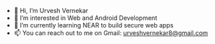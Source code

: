 - 👋 Hi, I’m Urvesh Vernekar
- 👀 I’m interested in Web and Android Development
- 🌱 I’m currently learning NEAR to build secure web apps
- 📫 You can reach out to me on Gmail: urveshvernekar8@gmail.com

<!---
UrveshVernekar/UrveshVernekar is a ✨ special ✨ repository because its `README.md` (this file) appears on your GitHub profile.
You can click the Preview link to take a look at your changes.
--->
